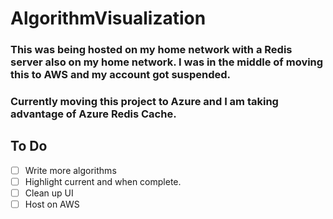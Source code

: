 # AlgorithmVisualization

### This was being hosted on my home network with a Redis server also on my home network. I was in the middle of moving this to AWS and my account got suspended.

### Currently moving this project to Azure and I am taking advantage of Azure Redis Cache.

## To Do
- [ ] Write more algorithms
- [ ] Highlight current and when complete.
- [ ] Clean up UI
- [ ] Host on AWS
